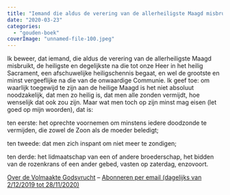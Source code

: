 ```yaml
---
title: "Iemand die aldus de verering van de allerheiligste Maagd misbruikt begaat een afschuwelijke heiligschennis"
date: "2020-03-23"
categories: 
  - "gouden-boek"
coverImage: "unnamed-file-100.jpeg"
---
```


Ik beweer, dat iemand, die aldus de verering van de allerheiligste Maagd misbruikt, de heiligste en degelijkste na die tot onze Heer in het heilig Sacrament, een afschuwelijke heiligschennis begaat, en wel de grootste en minst vergeeflijke na die van de onwaardige Communie. Ik geef toe: om waarlijk toegewijd te zijn aan de heilige Maagd is het niet absoluut noodzakelijk, dat men zo heilig is, dat men alle zonden vermijdt, hoe wenselijk dat ook zou zijn. Maar wat men toch op zijn minst mag eisen (let goed op mijn woorden), dat is:

ten eerste: het oprechte voornemen om minstens iedere doodzonde te vermijden, die zowel de Zoon als de moeder beledigt;

ten tweede: dat men zich inspant om niet meer te zondigen;

ten derde: het lidmaatschap van een of andere broederschap, het bidden van de rozenkrans of een ander gebed, vasten op zaterdag, enzovoort.

[Over de Volmaakte Godsvrucht](/blog/een-jaar-lang-volmaakte-godsvrucht/) – [Abonneren per email (dagelijks van 2/12/2019 tot 28/11/2020)](http://eepurl.com/9RKvX)
